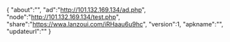 {
"about":"",
"ad":"http://101.132.169.134/ad.php",
"node":"http://101.132.169.134/test.php",
"share":"https://wwa.lanzoui.com/iRHaau6u9hc",
"version":1,
"apkname":"",
"updateurl":""
}
